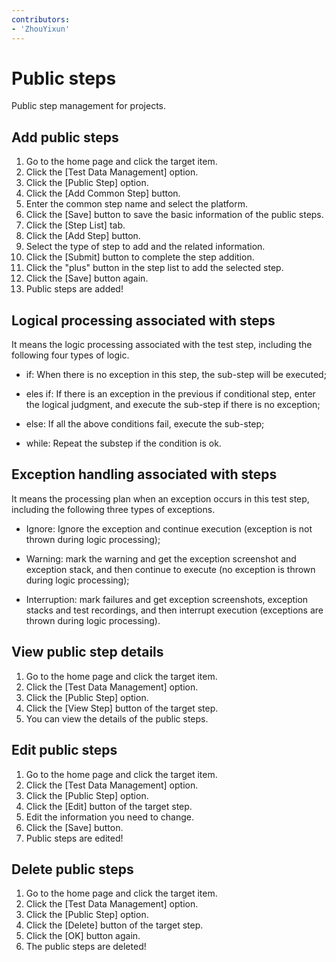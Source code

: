 ```yaml
---
contributors:
- 'ZhouYixun'
---
```


# Public steps
Public step management for projects.

## Add public steps

1. Go to the home page and click the target item.
2. Click the [Test Data Management] option.
3. Click the [Public Step] option.
4. Click the [Add Common Step] button.
5. Enter the common step name and select the platform.
6. Click the [Save] button to save the basic information of the public steps.
7. Click the [Step List] tab.
8. Click the [Add Step] button.
9. Select the type of step to add and the related information.
10. Click the [Submit] button to complete the step addition.
11. Click the "plus" button in the step list to add the selected step.
12. Click the [Save] button again.
13. Public steps are added!

## Logical processing associated with steps
It means the logic processing associated with the test step, including the following four types of logic.

- if: When there is no exception in this step, the sub-step will be executed;

- eles if: If there is an exception in the previous if conditional step, enter the logical judgment, and execute the sub-step if there is no exception;

- else: If all the above conditions fail, execute the sub-step;

- while: Repeat the substep if the condition is ok.

## Exception handling associated with steps
It means the processing plan when an exception occurs in this test step, including the following three types of exceptions.

- Ignore: Ignore the exception and continue execution (exception is not thrown during logic processing);

- Warning: mark the warning and get the exception screenshot and exception stack, and then continue to execute (no exception is thrown during logic processing);

- Interruption: mark failures and get exception screenshots, exception stacks and test recordings, and then interrupt execution (exceptions are thrown during logic processing).

## View public step details

1. Go to the home page and click the target item.
2. Click the [Test Data Management] option.
3. Click the [Public Step] option.
4. Click the [View Step] button of the target step.
5. You can view the details of the public steps.

## Edit public steps

1. Go to the home page and click the target item.
2. Click the [Test Data Management] option.
3. Click the [Public Step] option.
4. Click the [Edit] button of the target step.
5. Edit the information you need to change.
6. Click the [Save] button.
7. Public steps are edited!

## Delete public steps

1. Go to the home page and click the target item.
2. Click the [Test Data Management] option.
3. Click the [Public Step] option.
4. Click the [Delete] button of the target step.
5. Click the [OK] button again.
6. The public steps are deleted!
